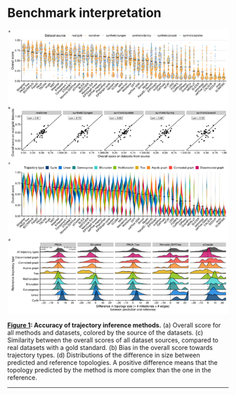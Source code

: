 
# Benchmark interpretation

<p>

<a name = 'fig_benchmark_interpretation'></a>
<img src = "benchmark_interpretation.png" />

</p>

<p>

<strong>[**Figure 1**](#fig_benchmark_interpretation): Accuracy of
trajectory inference methods.</strong> (a) Overall score for all methods
and datasets, colored by the source of the datasets. (c) Similarity
between the overall scores of all dataset sources, compared to real
datasets with a gold standard. (b) Bias in the overall score towards
trajectory types. (d) Distributions of the difference in size between
predicted and reference topologies. A positive difference means that the
topology predicted by the method is more complex than the one in the
reference.

</p>

-----
